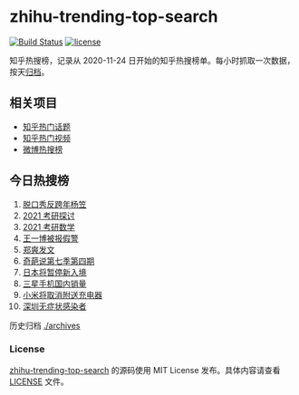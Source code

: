 # zhihu-trending-top-search

[![Build Status](https://github.com/justjavac/zhihu-trending-top-search/workflows/ci/badge.svg?branch=main)](https://github.com/justjavac/zhihu-trending-top-search/actions)
[![license](https://img.shields.io/github/license/justjavac/zhihu-trending-top-search)](https://github.com/justjavac/zhihu-trending-top-search/blob/main/LICENSE)

知乎热搜榜，记录从 2020-11-24 日开始的知乎热搜榜单。每小时抓取一次数据，按天[归档](./archives)。

## 相关项目

- [知乎热门话题](https://github.com/justjavac/zhihu-trending-hot-questions)
- [知乎热门视频](https://github.com/justjavac/zhihu-trending-hot-video)
- [微博热搜榜](https://github.com/justjavac/weibo-trending-hot-search)

## 今日热搜榜

<!-- BEGIN -->
<!-- 最后更新时间 Mon Dec 28 2020 06:07:45 GMT+0800 (CST) -->
1. [脱口秀反跨年杨笠](https://www.zhihu.com/search?q=杨笠)
1. [2021 考研探讨](https://www.zhihu.com/search?q=考研)
1. [2021 考研数学](https://www.zhihu.com/search?q=考研数学)
1. [王一博被报假警](https://www.zhihu.com/search?q=王一博)
1. [郑爽发文](https://www.zhihu.com/search?q=郑爽)
1. [奇葩说第七季第四期](https://www.zhihu.com/search?q=奇葩说)
1. [日本将暂停新入境](https://www.zhihu.com/search?q=日本)
1. [三星手机国内销量](https://www.zhihu.com/search?q=三星)
1. [小米将取消附送充电器](https://www.zhihu.com/search?q=小米取消充电器)
1. [深圳无症状感染者](https://www.zhihu.com/search?q=深圳新增)
<!-- END -->

历史归档 [./archives](./archives)

### License

[zhihu-trending-top-search](https://github.com/justjavac/zhihu-trending-top-search) 的源码使用 MIT License 发布。具体内容请查看 [LICENSE](./LICENSE) 文件。
